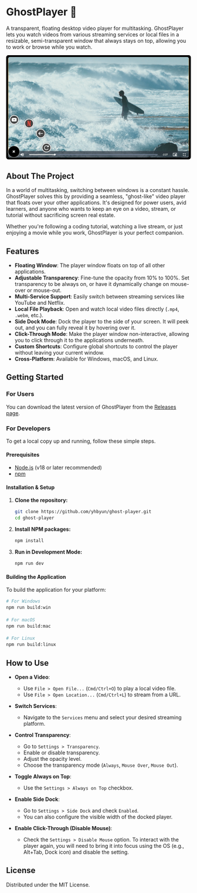 # GhostPlayer 👻

A transparent, floating desktop video player for multitasking. GhostPlayer lets you watch videos from various streaming services or local files in a resizable, semi-transparent window that always stays on top, allowing you to work or browse while you watch.

![GhostPlayer Screenshot](docs/screenshot.png)

## About The Project

In a world of multitasking, switching between windows is a constant hassle. GhostPlayer solves this by providing a seamless, "ghost-like" video player that floats over your other applications. It's designed for power users, avid learners, and anyone who wants to keep an eye on a video, stream, or tutorial without sacrificing screen real estate.

Whether you're following a coding tutorial, watching a live stream, or just enjoying a movie while you work, GhostPlayer is your perfect companion.

## Features

- **Floating Window**: The player window floats on top of all other applications.
- **Adjustable Transparency**: Fine-tune the opacity from 10% to 100%. Set transparency to be always on, or have it dynamically change on mouse-over or mouse-out.
- **Multi-Service Support**: Easily switch between streaming services like YouTube and Netflix.
- **Local File Playback**: Open and watch local video files directly (`.mp4`, `.webm`, etc.).
- **Side Dock Mode**: Dock the player to the side of your screen. It will peek out, and you can fully reveal it by hovering over it.
- **Click-Through Mode**: Make the player window non-interactive, allowing you to click through it to the applications underneath.
- **Custom Shortcuts**: Configure global shortcuts to control the player without leaving your current window.
- **Cross-Platform**: Available for Windows, macOS, and Linux.

## Getting Started

### For Users

You can download the latest version of GhostPlayer from the [Releases page](https-your-github-repo-releases-link).

### For Developers

To get a local copy up and running, follow these simple steps.

#### Prerequisites

- [Node.js](https://nodejs.org/) (v18 or later recommended)
- [npm](https://www.npmjs.com/)

#### Installation & Setup

1.  **Clone the repository:**
    ```sh
    git clone https://github.com/yhbyun/ghost-player.git
    cd ghost-player
    ```

2.  **Install NPM packages:**
    ```sh
    npm install
    ```

3.  **Run in Development Mode:**
    ```sh
    npm run dev
    ```

#### Building the Application

To build the application for your platform:

```bash
# For Windows
npm run build:win

# For macOS
npm run build:mac

# For Linux
npm run build:linux
```

## How to Use

- **Open a Video**:
  - Use `File > Open File...` (`Cmd/Ctrl+O`) to play a local video file.
  - Use `File > Open Location...` (`Cmd/Ctrl+L`) to stream from a URL.

- **Switch Services**:
  - Navigate to the `Services` menu and select your desired streaming platform.

- **Control Transparency**:
  - Go to `Settings > Transparency`.
  - Enable or disable transparency.
  - Adjust the opacity level.
  - Choose the transparency mode (`Always`, `Mouse Over`, `Mouse Out`).

- **Toggle Always on Top**:
  - Use the `Settings > Always on Top` checkbox.

- **Enable Side Dock**:
  - Go to `Settings > Side Dock` and check `Enabled`.
  - You can also configure the visible width of the docked player.

- **Enable Click-Through (Disable Mouse)**:
  - Check the `Settings > Disable Mouse` option. To interact with the player again, you will need to bring it into focus using the OS (e.g., Alt+Tab, Dock icon) and disable the setting.

## License

Distributed under the MIT License.
